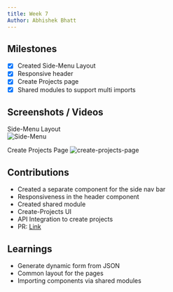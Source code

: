 ```yaml
---
title: Week 7
Author: Abhishek Bhatt 
---
```


## Milestones
- [x] Created Side-Menu Layout
- [x] Responsive header
- [x] Create Projects page
- [x] Shared modules to support multi imports 

## Screenshots / Videos 

Side-Menu Layout <br/>
![Side-Menu](https://github.com/bhattabhi013/c4gt-milestones/assets/47862474/613c8293-5f1d-42ff-8339-f0997bc1bfd6)

Create Projects Page
![create-projects-page](https://github.com/bhattabhi013/c4gt-milestones/assets/47862474/313b6bee-62a0-4ec9-a9d5-9bc9b890893f)

## Contributions
- Created a separate component for the side nav bar
- Responsiveness in the header component
- Created shared module
- Create-Projects UI
- API Integration to create projects
- PR: [Link](https://github.com/ELEVATE-Project/project-frontend/pull/10)

## Learnings
- Generate dynamic form from JSON
- Common layout for the pages
- Importing components via shared modules

